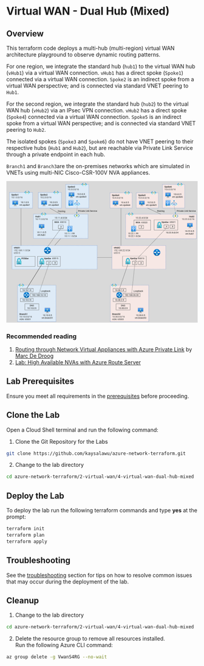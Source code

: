 
# Virtual WAN - Dual Hub (Mixed)

## Overview

This terraform code deploys a multi-hub (multi-region) virtual WAN architecture playground to observe dynamic routing patterns.

For one region, we integrate the standard hub (`hub1`) to the virtual WAN hub (`vHub1`) via a virtual WAN connection. `vHub1` has a direct spoke (`Spoke1`) connected via a virtual WAN connection. `Spoke2` is an indirect spoke from a virtual WAN perspective; and is connected via standard VNET peering to `Hub1`. 

For the second region, we integrate the standard hub (`hub2`) to the virtual WAN hub (`vHub2`) via an IPsec VPN connection. `vHub2` has a direct spoke (`Spoke4`) connected via a virtual WAN connection. `Spoke5` is an indirect spoke from a virtual WAN perspective; and is connected via standard VNET peering to `Hub2`. 

The isolated spokes (`Spoke3` and `Spoke6`) do not have VNET peering to their respective hubs (`Hub1` and `Hub2`), but are reachable via Private Link Service through a private endpoint in each hub.

`Branch1` and `Branch3`are the on-premises networks which are simulated in VNETs using multi-NIC Cisco-CSR-100V NVA appliances.

![Virtual WAN - Dual Hub (Mixed))](../../images/vwan-dual-hub-mixed.png)

### Recommended reading

1. [Routing through Network Virtual Appliances with Azure Private Link](https://github.com/mddazure/azure-privatelink-routing) by [Marc De Droog](https://github.com/mddazure)
2. [Lab: High Available NVAs with Azure Route Server](https://github.com/dmauser/azure-routeserver/tree/main/ars-nhip#lab-high-available-nvas-with-azure-route-server)

## Lab Prerequisites

Ensure you meet all requirements in the [prerequisites](../../prerequisites/) before proceeding.

## Clone the Lab

Open a Cloud Shell terminal and run the following command:
1. Clone the Git Repository for the Labs
```sh
git clone https://github.com/kaysalawu/azure-network-terraform.git
```

2. Change to the lab directory
```sh
cd azure-network-terraform/2-virtual-wan/4-virtual-wan-dual-hub-mixed
```

## Deploy the Lab

To deploy the lab run the following terraform commands and type **yes** at the prompt:
```sh
terraform init
terraform plan
terraform apply
```

## Troubleshooting

See the [troubleshooting](../../troubleshooting/) section for tips on how to resolve common issues that may occur during the deployment of the lab.

## Cleanup

1. Change to the lab directory
```sh
cd azure-network-terraform/2-virtual-wan/4-virtual-wan-dual-hub-mixed
```

2. Delete the resource group to remove all resources installed.\
Run the following Azure CLI command:

```sh
az group delete -g VwanS4RG --no-wait
```
